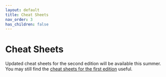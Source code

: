 ```yaml
---
layout: default
title: Cheat Sheets
nav_order: 3
has_children: false
---
```


# Cheat Sheets

Updated cheat sheets for the second edition will be available this summer. You may still find the [cheat sheets for the first edition](https://ehmatthes.github.io/pcc/cheatsheets/README.html) useful.